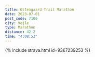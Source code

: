 ```yaml
---
title: Østengaard Trail Marathon
date: 2023-07-01
post_code: 7100
city: Vejle
type: Marathon
distance: 42.2
time: "4:08:53"
---
```

{% include strava.html id=9367239253 %}